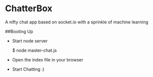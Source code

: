 # ChatterBox
A nifty chat app based on socket.io with a sprinkle of machine learning

##Booting Up

- Start node server
    
    $ node master-chat.js

- Open the index file in your browser
- Start Chatting :)
